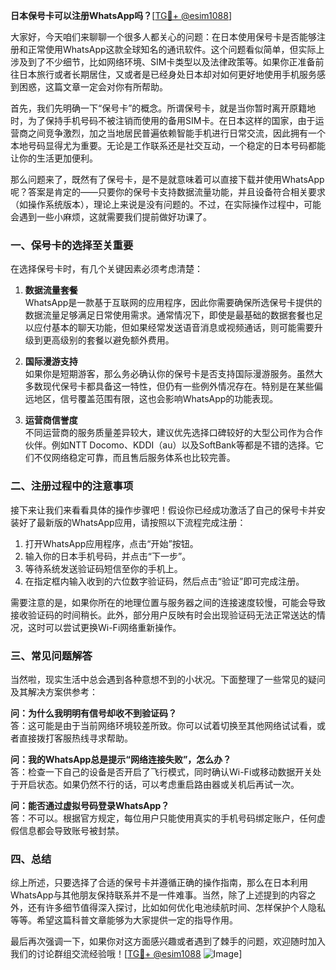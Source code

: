 **日本保号卡可以注册WhatsApp吗？**[[TG💪+ @esim1088](https://t.me/s/esim1088)]

大家好，今天咱们来聊聊一个很多人都关心的问题：在日本使用保号卡是否能够注册和正常使用WhatsApp这款全球知名的通讯软件。这个问题看似简单，但实际上涉及到了不少细节，比如网络环境、SIM卡类型以及法律政策等。如果你正准备前往日本旅行或者长期居住，又或者是已经身处日本却对如何更好地使用手机服务感到困惑，这篇文章一定会对你有所帮助。

首先，我们先明确一下“保号卡”的概念。所谓保号卡，就是当你暂时离开原籍地时，为了保持手机号码不被注销而使用的备用SIM卡。在日本这样的国家，由于运营商之间竞争激烈，加之当地居民普遍依赖智能手机进行日常交流，因此拥有一个本地号码显得尤为重要。无论是工作联系还是社交互动，一个稳定的日本号码都能让你的生活更加便利。

那么问题来了，既然有了保号卡，是不是就意味着可以直接下载并使用WhatsApp呢？答案是肯定的——只要你的保号卡支持数据流量功能，并且设备符合相关要求（如操作系统版本），理论上来说是没有问题的。不过，在实际操作过程中，可能会遇到一些小麻烦，这就需要我们提前做好功课了。

### 一、保号卡的选择至关重要

在选择保号卡时，有几个关键因素必须考虑清楚：

1. **数据流量套餐**  
   WhatsApp是一款基于互联网的应用程序，因此你需要确保所选保号卡提供的数据流量足够满足日常使用需求。通常情况下，即使是最基础的数据套餐也足以应付基本的聊天功能，但如果经常发送语音消息或视频通话，则可能需要升级到更高级别的套餐以避免额外费用。

2. **国际漫游支持**  
   如果你是短期游客，那么务必确认你的保号卡是否支持国际漫游服务。虽然大多数现代保号卡都具备这一特性，但仍有一些例外情况存在。特别是在某些偏远地区，信号覆盖范围有限，这也会影响WhatsApp的功能表现。

3. **运营商信誉度**  
   不同运营商的服务质量差异较大，建议优先选择口碑较好的大型公司作为合作伙伴。例如NTT Docomo、KDDI（au）以及SoftBank等都是不错的选择。它们不仅网络稳定可靠，而且售后服务体系也比较完善。

### 二、注册过程中的注意事项

接下来让我们来看看具体的操作步骤吧！假设你已经成功激活了自己的保号卡并安装好了最新版的WhatsApp应用，请按照以下流程完成注册：

1. 打开WhatsApp应用程序，点击“开始”按钮。
2. 输入你的日本手机号码，并点击“下一步”。
3. 等待系统发送验证码短信至你的手机上。
4. 在指定框内输入收到的六位数字验证码，然后点击“验证”即可完成注册。

需要注意的是，如果你所在的地理位置与服务器之间的连接速度较慢，可能会导致接收验证码的时间稍长。此外，部分用户反映有时会出现验证码无法正常送达的情况，这时可以尝试更换Wi-Fi网络重新操作。

### 三、常见问题解答

当然啦，现实生活中总会遇到各种意想不到的小状况。下面整理了一些常见的疑问及其解决方案供参考：

**问：为什么我明明有信号却收不到验证码？**  
答：这可能是由于当前网络环境较差所致。你可以试着切换至其他网络试试看，或者直接拨打客服热线寻求帮助。

**问：我的WhatsApp总是提示“网络连接失败”，怎么办？**  
答：检查一下自己的设备是否开启了飞行模式，同时确认Wi-Fi或移动数据开关处于开启状态。如果仍然不行的话，可以考虑重启路由器或关机后再试一次。

**问：能否通过虚拟号码登录WhatsApp？**  
答：不可以。根据官方规定，每位用户只能使用真实的手机号码绑定账户，任何虚假信息都会导致账号被封禁。

### 四、总结

综上所述，只要选择了合适的保号卡并遵循正确的操作指南，那么在日本利用WhatsApp与其他朋友保持联系并不是一件难事。当然，除了上述提到的内容之外，还有许多细节值得深入探讨，比如如何优化电池续航时间、怎样保护个人隐私等等。希望这篇科普文章能够为大家提供一定的指导作用。

最后再次强调一下，如果你对这方面感兴趣或者遇到了棘手的问题，欢迎随时加入我们的讨论群组交流经验哦！[[TG💪+ @esim1088](https://t.me/s/esim1088) ![Image](https://i.postimg.cc/4NQfJmqS/Snipaste-2025-05-13-00-14-12.png)]